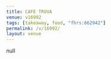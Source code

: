 ```yaml
---
title: CAFE TRUVA
venue: v16992
tags: [takeaway, food, "fhrs:662942"]
permalink: /v/16992/
layout: venue
---
```

null